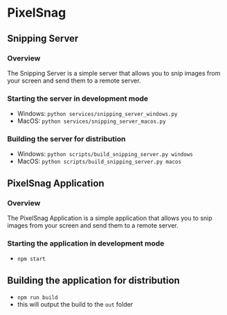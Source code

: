# PixelSnag

## Snipping Server

### Overview

The Snipping Server is a simple server that allows you to snip images from your screen and send them to a remote server.

### Starting the server in development mode

- Windows: `python services/snipping_server_windows.py`
- MacOS: `python services/snipping_server_macos.py`

### Building the server for distribution

- Windows: `python scripts/build_snipping_server.py windows`
- MacOS: `python scripts/build_snipping_server.py macos`

## PixelSnag Application

### Overview

The PixelSnag Application is a simple application that allows you to snip images from your screen and send them to a remote server.

### Starting the application in development mode

- `npm start`

## Building the application for distribution

- `npm run build`
- this will output the build to the `out` folder

